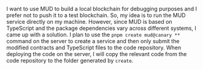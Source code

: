 I want to use MUD to build a local blockchain for debugging purposes and I prefer not to push it to a test blockchain. So, my idea is to run the MUD service directly on my machine. However, since MUD is based on TypeScript and the package dependencies vary across different systems, I came up with a solution. I plan to use the `pnpm create mud@canary **` command on the server to create a service and then only submit the modified contracts and TypeScript files to the code repository. When deploying the code on the server, I will copy the relevant code from the code repository to the folder generated by `create`.